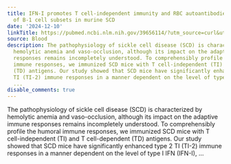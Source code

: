 ```yaml
---
title: IFN-I promotes T cell-independent immunity and RBC autoantibodies via modulation
  of B-1 cell subsets in murine SCD
date: '2024-12-10'
linkTitle: https://pubmed.ncbi.nlm.nih.gov/39656114/?utm_source=curl&utm_medium=rss&utm_campaign=journals&utm_content=7603509&fc=None&ff=20241210175340&v=2.18.0.post9+e462414
source: Blood
description: The pathophysiology of sickle cell disease (SCD) is characterized by
  hemolytic anemia and vaso-occlusion, although its impact on the adaptive immune
  responses remains incompletely understood. To comprehensibly profile the humoral
  immune responses, we immunized SCD mice with T cell-independent (TI) and T cell-dependent
  (TD) antigens. Our study showed that SCD mice have significantly enhanced type 2
  TI (TI-2) immune responses in a manner dependent on the level of type I IFN (IFN-I),
  ...
disable_comments: true
---
```

The pathophysiology of sickle cell disease (SCD) is characterized by hemolytic anemia and vaso-occlusion, although its impact on the adaptive immune responses remains incompletely understood. To comprehensibly profile the humoral immune responses, we immunized SCD mice with T cell-independent (TI) and T cell-dependent (TD) antigens. Our study showed that SCD mice have significantly enhanced type 2 TI (TI-2) immune responses in a manner dependent on the level of type I IFN (IFN-I), ...